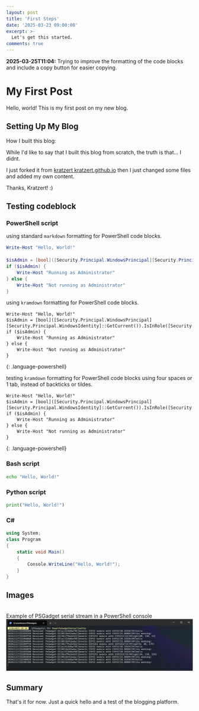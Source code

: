 ```yaml
---
layout: post
title: 'First Steps'
date: '2025-03-23 09:00:00'
excerpt: >-
  Let's get this started.
comments: true
---
```


<div class="alert alert-info">
<strong>2025-03-25T11:04:</strong>
    Trying to improve the formatting of the code blocks and include a copy button for easier copying.
</div>


# My First Post

Hello, world! This is my first post on my new blog. 

## Setting Up My Blog

How I built this blog:

While I'd like to say that I built this blog from scratch, the truth is that... I didnt. 

I just forked it from [kratzert kratzert.github.io](https://github.com/kratzert/kratzert.github.io) then I just changed some files and added my own content.

Thanks, Kratzert! :)

## Testing codeblock

### PowerShell script

using standard `markdown` formatting for PowerShell code blocks. 

```powershell
Write-Host "Hello, World!"

$isAdmin = [bool]([Security.Principal.WindowsPrincipal][Security.Principal.WindowsIdentity]::GetCurrent()).IsInRole([Security.Principal.WindowsBuiltInRole]::Administrator)
if ($isAdmin) {
    Write-Host "Running as Administrator"
} else {
    Write-Host "Not running as Administrator"
}
```

using `kramdown` formatting for PowerShell code blocks. 

~~~
Write-Host "Hello, World!"
$isAdmin = [bool]([Security.Principal.WindowsPrincipal][Security.Principal.WindowsIdentity]::GetCurrent()).IsInRole([Security.Principal.WindowsBuiltInRole]::Administrator)
if ($isAdmin) {
    Write-Host "Running as Administrator"
} else {
    Write-Host "Not running as Administrator"
}
~~~
{: .language-powershell}

testing `kramdown` formatting for PowerShell code blocks using four spaces or 1 tab, instead of backticks or tildes.

    Write-Host "Hello, World!"
    $isAdmin = [bool]([Security.Principal.WindowsPrincipal][Security.Principal.WindowsIdentity]::GetCurrent()).IsInRole([Security.Principal.WindowsBuiltInRole]::Administrator)
    if ($isAdmin) {
        Write-Host "Running as Administrator"
    } else {
        Write-Host "Not running as Administrator"
    }
{: .language-powershell}

### Bash script

```bash
echo "Hello, World!"
```

### Python script

```python
print("Hello, World!")
```

### C# 

```csharp
using System;
class Program
{
    static void Main()
    {
        Console.WriteLine("Hello, World!");
    }
}
```

## Images

<div class="fig figcenter fighighlight">
  <div class="figcaption"><br> Example of PSGadget serial stream in a PowerShell console<br>
  <img src="/images/psgadgets/psgadget_serial.png" alt="PSGadget Serial example" />
  </div>
</div>


## Summary

That's it for now. Just a quick hello and a test of the blogging platform. 

